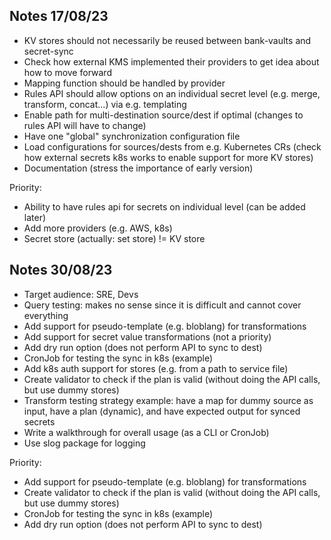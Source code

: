## Notes 17/08/23
- KV stores should not necessarily be reused between bank-vaults and secret-sync
- Check how external KMS implemented their providers to get idea about how to move forward
- Mapping function should be handled by provider
- Rules API should allow options on an individual secret level (e.g. merge, transform, concat...) via e.g. templating
- Enable path for multi-destination source/dest if optimal (changes to rules API will have to change)
- Have one "global" synchronization configuration file
- Load configurations for sources/dests from e.g. Kubernetes CRs (check how external secrets k8s works to enable support for more KV stores)
- Documentation (stress the importance of early version)

Priority:
- Ability to have rules api for secrets on individual level (can be added later)
- Add more providers (e.g. AWS, k8s)
- Secret store (actually: set store) != KV store

## Notes 30/08/23
- Target audience: SRE, Devs
- Query testing: makes no sense since it is difficult and cannot cover everything
- Add support for pseudo-template (e.g. bloblang) for transformations
- Add support for secret value transformations (not a priority)
- Add dry run option (does not perform API to sync to dest)
- CronJob for testing the sync in k8s (example)
- Add k8s auth support for stores (e.g. from a path to service file)
- Create validator to check if the plan is valid (without doing the API calls, but use dummy stores)
- Transform testing strategy example: have a map for dummy source as input, have a plan (dynamic), and have expected output for synced secrets
- Write a walkthrough for overall usage (as a CLI or CronJob)
- Use slog package for logging

Priority:
- Add support for pseudo-template (e.g. bloblang) for transformations
- Create validator to check if the plan is valid (without doing the API calls, but use dummy stores)
- CronJob for testing the sync in k8s (example)
- Add dry run option (does not perform API to sync to dest)
